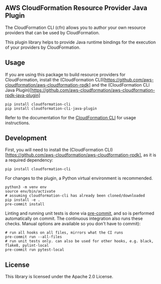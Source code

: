 ## AWS CloudFormation Resource Provider Java Plugin

The CloudFormation CLI (cfn) allows you to author your own resource providers that can be used by CloudFormation.

This plugin library helps to provide Java runtime bindings for the execution of your providers by CloudFormation.

Usage
-----

If you are using this package to build resource providers for CloudFormation, install the (CloudFormation CLI)[https://github.com/aws-cloudformation/aws-cloudformation-rpdk] and the (CloudFormation CLI Java Plugin)[https://github.com/aws-cloudformation/aws-cloudformation-rpdk-java-plugin]

```
pip install cloudformation-cli
pip install cloudformation-cli-java-plugin
```

Refer to the documentation for the [CloudFormation CLI](https://github.com/aws-cloudformation/aws-cloudformation-rpdk) for usage instructions.

Development
-----------

First, you will need to install the (CloudFormation CLI)[https://github.com/aws-cloudformation/aws-cloudformation-rpdk], as it is a required dependency:

```
pip install cloudformation-cli
```

For changes to the plugin, a Python virtual environment is recommended.

```
python3 -m venv env
source env/bin/activate
# assuming cloudformation-cli has already been cloned/downloaded
pip install -e .
pre-commit install
```

Linting and running unit tests is done via [pre-commit](https://pre-commit.com/), and so is performed automatically on commit. The continuous integration also runs these checks. Manual options are available so you don't have to commit):

```
# run all hooks on all files, mirrors what the CI runs
pre-commit run --all-files
# run unit tests only. can also be used for other hooks, e.g. black, flake8, pylint-local
pre-commit run pytest-local
```

License
-------

This library is licensed under the Apache 2.0 License.
